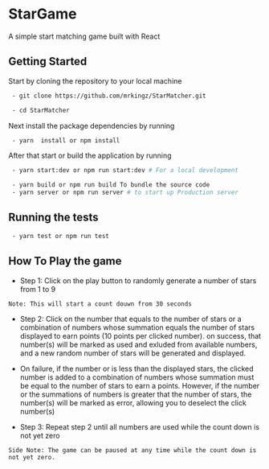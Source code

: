 # StarGame
A simple start matching game built with React

## Getting Started
Start by cloning the repository to your local machine

```bash
 - git clone https://github.com/mrkingz/StarMatcher.git

 - cd StarMatcher
```

Next install the package dependencies by running

```bash
 - yarn  install or npm install
```

After that start or build the application by running

```bash
 - yarn start:dev or npm run start:dev # For a local development 

 - yarn build or npm run build To bundle the source code
 - yarn server or npm run server # to start up Production server
```

## Running the tests

```bash
 - yarn test or npm run test
```

## How To Play the game
- Step 1: Click on the play button to randomly generate a number of stars from 1 to 9 
```
Note: This will start a count douwn from 30 seconds
```
- Step 2: Click on the number that equals to the number of stars or a combination of numbers whose summation equals    the number of stars displayed to earn points (10 points per clicked number).
on success, that number(s) will be marked as used and exluded from available numbers, and a new random number of stars will be generated and displayed. 
- On failure, if the number or is less than the displayed stars, the clicked number is added to a combination of numbers whose summation must be equal to the number of stars to earn a points. However, if the number or the summations of numbers is greater that the number of stars, the number(s) will be marked as error, allowing you to deselect the click number(s)

- Step 3: Repeat step 2 until all numbers are used while the count down is not yet zero

```
Side Note: The game can be paused at any time while the count down is not yet zero.
```
